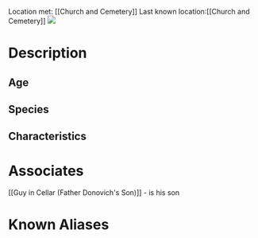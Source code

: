 Location met: [[Church and Cemetery]]
Last known location:[[Church and Cemetery]]
**![](https://lh7-rt.googleusercontent.com/docsz/AD_4nXfBDRaLCHYc47DPRyCmq_5U6dwwZKtklLe1Z8TAE6FuBXDJbLG61VK-69GKF57PoJD9ekuve0F2fIEk4fl5QBwJILSk3lSLoPndtLL3Z1x3-997_Mln6UoY-0pbu7EKi5F_vl83RQ?key=IoCcj0XJpIESVmMlYOVTJQ)**
# Description

## Age

## Species

## Characteristics

# Associates
[[Guy in Cellar (Father Donovich's Son)]] - is his son

# Known Aliases